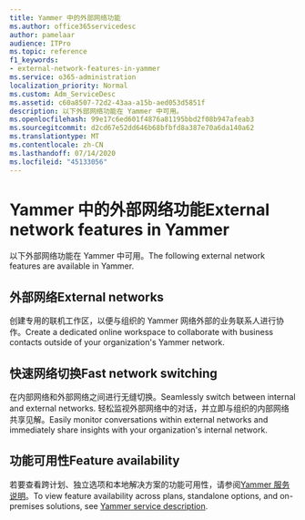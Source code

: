```yaml
---
title: Yammer 中的外部网络功能
ms.author: office365servicedesc
author: pamelaar
audience: ITPro
ms.topic: reference
f1_keywords:
- external-network-features-in-yammer
ms.service: o365-administration
localization_priority: Normal
ms.custom: Adm_ServiceDesc
ms.assetid: c60a8507-72d2-43aa-a15b-aed053d5851f
description: 以下外部网络功能在 Yammer 中可用。
ms.openlocfilehash: 99e17c6ed601f4876a81195bbd2f08b947afeab3
ms.sourcegitcommit: d2cd67e52dd646b68bfbfd8a387e70a6da140a62
ms.translationtype: MT
ms.contentlocale: zh-CN
ms.lasthandoff: 07/14/2020
ms.locfileid: "45133056"
---
```

# <a name="external-network-features-in-yammer"></a><span data-ttu-id="a6931-103">Yammer 中的外部网络功能</span><span class="sxs-lookup"><span data-stu-id="a6931-103">External network features in Yammer</span></span>

<span data-ttu-id="a6931-104">以下外部网络功能在 Yammer 中可用。</span><span class="sxs-lookup"><span data-stu-id="a6931-104">The following external network features are available in Yammer.</span></span>
  
## <a name="external-networks"></a><span data-ttu-id="a6931-105">外部网络</span><span class="sxs-lookup"><span data-stu-id="a6931-105">External networks</span></span>

<span data-ttu-id="a6931-106">创建专用的联机工作区，以便与组织的 Yammer 网络外部的业务联系人进行协作。</span><span class="sxs-lookup"><span data-stu-id="a6931-106">Create a dedicated online workspace to collaborate with business contacts outside of your organization's Yammer network.</span></span>
  
## <a name="fast-network-switching"></a><span data-ttu-id="a6931-107">快速网络切换</span><span class="sxs-lookup"><span data-stu-id="a6931-107">Fast network switching</span></span>

<span data-ttu-id="a6931-108">在内部网络和外部网络之间进行无缝切换。</span><span class="sxs-lookup"><span data-stu-id="a6931-108">Seamlessly switch between internal and external networks.</span></span> <span data-ttu-id="a6931-109">轻松监视外部网络中的对话，并立即与组织的内部网络共享见解。</span><span class="sxs-lookup"><span data-stu-id="a6931-109">Easily monitor conversations within external networks and immediately share insights with your organization's internal network.</span></span>
  
## <a name="feature-availability"></a><span data-ttu-id="a6931-110">功能可用性</span><span class="sxs-lookup"><span data-stu-id="a6931-110">Feature availability</span></span>

<span data-ttu-id="a6931-111">若要查看跨计划、独立选项和本地解决方案的功能可用性，请参阅[Yammer 服务说明](yammer-service-description.md)。</span><span class="sxs-lookup"><span data-stu-id="a6931-111">To view feature availability across plans, standalone options, and on-premises solutions, see [Yammer service description](yammer-service-description.md).</span></span>